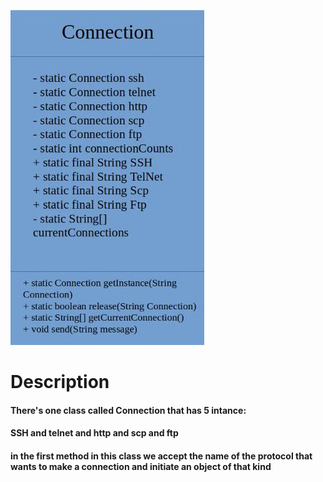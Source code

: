 ![Screenshot](Classdiagram.jpeg)

<h1> Description </h1>

<h4> There's one class called Connection that has 5 intance:  </h4>
<h4> SSH and telnet and http and scp and ftp </h4>
<h4> in the first method in this class we accept the name of the protocol that wants to make a connection and initiate an object of that kind </h4>
